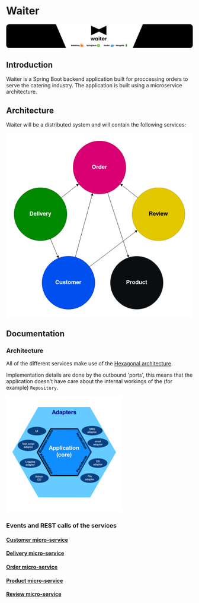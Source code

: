 # Waiter
![Banner](docs/images/banner_zoom.png)

## Introduction
Waiter is a Spring Boot backend application built for proccessing orders to serve the catering industry.
The application is built using a microservice architecture.

## Architecture
Waiter will be a distributed system and will contain the following services:

![Context Map](docs/images/context_map_transparent.png)

## Documentation

### Architecture
All of the different services make use of the [Hexagonal architecture](https://en.wikipedia.org/wiki/Hexagonal_architecture_(software)).

Implementation details are done by the outbound 'ports', this means that the application doesn't have care about the internal
workings of the (for example) `Repository`.

![Hexagonal](docs/images/hexagonal.png)

### Events and REST calls of the services

#### [Customer micro-service](./customer/README.md)

#### [Delivery micro-service](./delivery/README.md)

#### [Order micro-service](./order/README.md)

#### [Product micro-service](./product/README.md)

#### [Review micro-service](./review/README.md)

